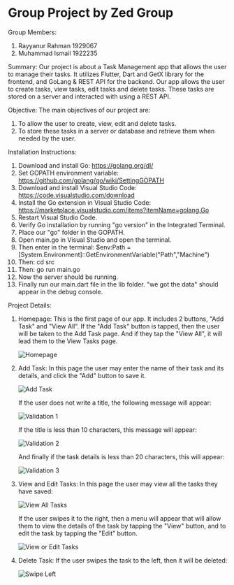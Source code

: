 # Group Project by Zed Group

Group Members:
  1. Rayyanur Rahman 1929067
  2. Muhammad Ismail 1922235
  
Summary:
  Our project is about a Task Management app that allows the user to manage their tasks. It utilizes Flutter, Dart and GetX library for the frontend, and GoLang & REST API for the backend. Our app allows the user to create tasks, view tasks, edit tasks and delete tasks. These tasks are stored on a server and interacted with using a REST API.

Objective:
  The main objectives of our project are:
  1. To allow the user to create, view, edit and delete tasks.
  2. To store these tasks in a server or database and retrieve them when needed by the user.
  
Installation Instructions:
  1.	Download and install Go: https://golang.org/dl/
  2.	Set GOPATH environment variable: https://github.com/golang/go/wiki/SettingGOPATH
  3.	Download and install Visual Studio Code: https://code.visualstudio.com/download
  4.	Install the Go extension in Visual Studio Code: https://marketplace.visualstudio.com/items?itemName=golang.Go
  5.	Restart Visual Studio Code.
  6.	Verify Go installation by running "go version" in the Integrated Terminal.
  7.  Place our "go" folder in the GOPATH.
  8.  Open main.go in Visual Studio and open the terminal.
  9.  Then enter in the terminal: $env:Path = [System.Environment]::GetEnvironmentVariable("Path","Machine")
  10. Then: cd src
  11. Then: go run main.go
  12. Now the server should be running.
  13. Finally run our main.dart file in the lib folder. "we got the data" should appear in the debug console.

Project Details:
  1. Homepage: 
     This is the first page of our app. It includes 2 buttons, "Add Task" and "View All". If the "Add Task" button is tapped, then the user will be taken to the Add Task page. And if they tap the "View All", it will lead them to the View Tasks page.
    
     ![Homepage](https://user-images.githubusercontent.com/88615039/215794258-85ab715a-454c-46ab-a527-de3854cc3b44.jpg)
    
  2. Add Task: 
     In this page the user may enter the name of their task and its details, and click the "Add" button to save it.
  
     ![Add Task](https://user-images.githubusercontent.com/88615039/215799451-f1f42f80-7988-4a57-af3a-c4086cef5032.jpg)
     
     If the user does not write a title, the following message will appear:
     
     ![Validation 1](https://user-images.githubusercontent.com/88615039/215800698-008b872f-28c5-42c8-ab52-a695a092d663.jpg)
     
     If the title is less than 10 characters, this message will appear:
     
     ![Validation 2](https://user-images.githubusercontent.com/88615039/215800751-e8e36c43-77ce-41ad-a0d0-525c034b2c28.jpg)

     And finally if the task details is less than 20 characters, this will appear:
     
     ![Validation 3](https://user-images.githubusercontent.com/88615039/215800798-65497da2-35c0-43bf-8f59-9d2c9f79a902.jpg)
     
  3. View and Edit Tasks: 
     In this page the user may view all the tasks they have saved:
     
     ![View All Tasks](https://user-images.githubusercontent.com/88615039/215801702-85bcea8b-4dd3-4b8b-a238-37a918ec9208.jpg)

     If the user swipes it to the right, then a menu will appear that will allow them to view the details of the task by tapping the "View" button, and to edit the task by tapping the "Edit" button.
     
     ![View or Edit Tasks](https://user-images.githubusercontent.com/88615039/215803686-05c11107-98cc-42e9-b58f-2c92d88722c0.jpg)

  4. Delete Task: 
     If the user swipes the task to the left, then it will be deleted:
     
     ![Swipe Left](https://user-images.githubusercontent.com/88615039/215801965-374a392f-a64f-4de8-b430-521a1e1aff6c.jpg)
  
